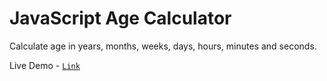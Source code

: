 # JavaScript Age Calculator
Calculate age in years, months, weeks, days, hours, minutes and seconds.

Live Demo - [`Link`](https://bhavesh-chaudhari.github.io/age-calculator-with-vanilla-js/)

